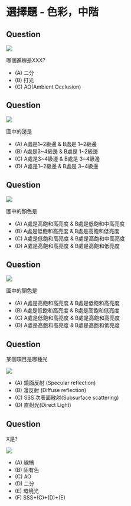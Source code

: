 # 選擇題 - 色彩，中階


## Question
![](./二分打光AO.webp)

哪個進程是XXX?

* (A) 二分
* (B) 打光
* (C) AO(Ambient Occlusion)

## Question

![](./石膏%20邊.webp)

圖中的邊是

* (A) A處是1~2級邊 & B處是 1~2級邊
* (B) A處是3~4級邊 & B處是 1~2級邊
* (C) A處是3~4級邊 & B處是 3~4級邊
* (D) A處是1~2級邊 & B處是 3~4級邊

## Question
![](./藍色%20飽和度.webp)

圖中的顏色是

* (A) A處是高飽和高亮度 & B處是低飽和中高亮度
* (B) A處是低飽和高亮度 & B處是高飽和低亮度
* (C) A處是低飽和高亮度 & B處是高飽和中高亮度
* (D) A處是高飽和高亮度 & B處是高飽和低亮度

## Question
![](./黃色%20飽和度.webp)

圖中的顏色是

* (A) A處是高飽和高亮度 & B處是低飽和高亮度
* (B) A處是低飽和高亮度 & B處是高飽和低亮度
* (C) A處是低飽和高亮度 & B處是高飽和高亮度
* (D) A處是高飽和高亮度 & B處是高飽和低亮度


## Question

某個項目是哪種光

![](./SSS.webp)

* (A) 鏡面反射 (Specular reflection)
* (B) 漫反射 (Diffuse reflection)
* (C) SSS 次表面散射(Subsurface scattering)
* (D) 直射光(Direct Light)

## Question

X是?

![](./complex.webp)

* (A) 線搞
* (B) 固有色
* (C) AO
* (D) 二分
* (E) 環境光
* (F) SSS+(C)+(D)+(E)

